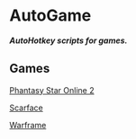 # AutoGame

***AutoHotkey scripts for games.***

## Games

[Phantasy Star Online 2](../master/PSO2)

[Scarface](../master/Scarface)

[Warframe](../master/Warframe)
